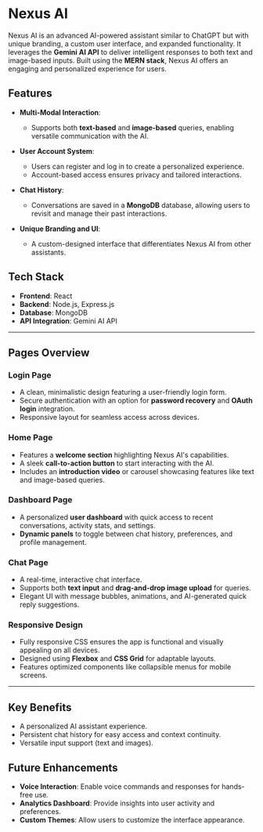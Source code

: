 # **Nexus AI**

Nexus AI is an advanced AI-powered assistant similar to ChatGPT but with unique branding, a custom user interface, and expanded functionality. It leverages the **Gemini AI API** to deliver intelligent responses to both text and image-based inputs. Built using the **MERN stack**, Nexus AI offers an engaging and personalized experience for users.

## **Features**

- **Multi-Modal Interaction**:
  - Supports both **text-based** and **image-based** queries, enabling versatile communication with the AI.
  
- **User Account System**:
  - Users can register and log in to create a personalized experience.
  - Account-based access ensures privacy and tailored interactions.

- **Chat History**:
  - Conversations are saved in a **MongoDB** database, allowing users to revisit and manage their past interactions.

- **Unique Branding and UI**:
  - A custom-designed interface that differentiates Nexus AI from other assistants.

## **Tech Stack**

- **Frontend**: React  
- **Backend**: Node.js, Express.js  
- **Database**: MongoDB  
- **API Integration**: Gemini AI API  

---

## **Pages Overview**

### **Login Page**
- A clean, minimalistic design featuring a user-friendly login form.  
- Secure authentication with an option for **password recovery** and **OAuth login** integration.  
- Responsive layout for seamless access across devices.  

### **Home Page**
- Features a **welcome section** highlighting Nexus AI's capabilities.  
- A sleek **call-to-action button** to start interacting with the AI.  
- Includes an **introduction video** or carousel showcasing features like text and image-based queries.  

### **Dashboard Page**
- A personalized **user dashboard** with quick access to recent conversations, activity stats, and settings.  
- **Dynamic panels** to toggle between chat history, preferences, and profile management.  

### **Chat Page**
- A real-time, interactive chat interface.  
- Supports both **text input** and **drag-and-drop image upload** for queries.  
- Elegant UI with message bubbles, animations, and AI-generated quick reply suggestions.  

### **Responsive Design**
- Fully responsive CSS ensures the app is functional and visually appealing on all devices.  
- Designed using **Flexbox** and **CSS Grid** for adaptable layouts.  
- Features optimized components like collapsible menus for mobile screens.  

---

## **Key Benefits**

- A personalized AI assistant experience.  
- Persistent chat history for easy access and context continuity.  
- Versatile input support (text and images).  

## **Future Enhancements**

- **Voice Interaction**: Enable voice commands and responses for hands-free use.  
- **Analytics Dashboard**: Provide insights into user activity and preferences.  
- **Custom Themes**: Allow users to customize the interface appearance.  
